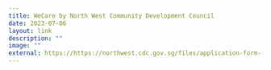 ```yaml
---
title: WeCare by North West Community Development Council
date: 2023-07-06
layout: link
description: ""
image: ""
external: https://https://northwest.cdc.gov.sg/files/application-form---north-west-wecare-fund--jul-2021.pdf
---
```

